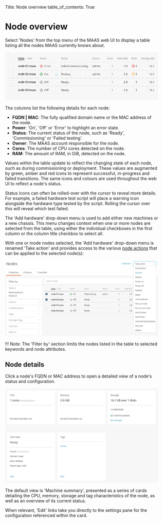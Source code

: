 Title: Node overview
table_of_contents: True

# Node overview

Select 'Nodes' from the top menu of the MAAS web UI to display a table listing
all the nodes MAAS currently knows about. 

![web UI nodes table][img__nodes-table]

The columns list the following details for each node:

- **FQDN | MAC**: The fully qualified domain name or the MAC address of the
  node.
- **Power**: 'On', 'Off' or 'Error' to highlight an error state.
- **Status**: The current status of the node, such as 'Ready', 'Commissioning'
  or 'Failed testing'. 
- **Owner**: The MAAS account responsible for the node.
- **Cores**: The number of CPU cores detected on the node.
- **RAM**: The amount of RAM, in GiB, detected on the node.

Values within the table update to reflect the changing state of each node, such
as during commissioning or deployment. These values are augmented by green,
amber and red icons to represent successful, in-progress and failed
transitions. The same icons and colours are used throughout the web UI to
reflect a node's status.

Status icons can often be rolled-over with the cursor to reveal more details.
For example, a failed hardware test script will place a warning icon alongside
the hardware type tested by the script. Rolling the cursor over this will
reveal which test failed.

The 'Add hardware' drop-down menu is used to add either new machines or a new
chassis. This menu changes context when one or more nodes are selected from the
table, using either the individual checkboxes in the first column or the column
title checkbox to select all.

With one or mode nodes selected, the 'Add hardware' drop-down menu is
renamed 'Take action' and provides access to the various 
[node actions][node-actions] that can be applied to the selected node(s):

![web UI node take action menu][img__nodes-action]

!!! Note:
    The 'Filter by' section limits the nodes listed in the table to selected
    keywords and node attributes. 

## Node details

Click a node's FQDN or MAC address to open a detailed view of a node's status
and configuration.

![web UI node details][img__node-details]

The default view is 'Machine summary', presented as a series of cards detailing
the CPU, memory, storage and tag characteristics of the node, as well as an
overview of its current status.

When relevant, 'Edit' links take you directly to the settings pane for the
configuration referenced within the card.

<!-- LINKS -->

[node-actions]: intro-concepts.md#node-actions

[img__nodes-action]: ../media/nodes-manage__2.3_take-action.png
[img__nodes-table]: ../media/nodes-manage__2.3_table.png
[img__node-details]: ../media/nodes-manage__2.3_details.png
